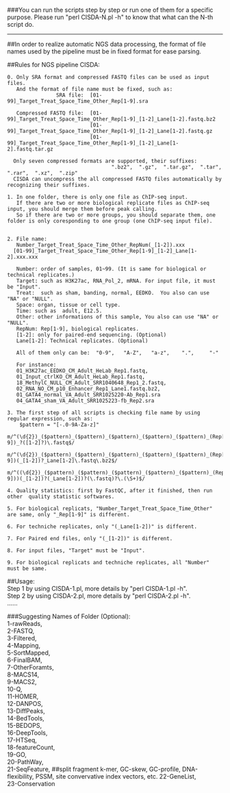 ###You can run the scripts step by step or run one of them for a specific purpose. Please run "perl CISDA-N.pl -h" to know that what can the N-th script do.
__________________________________________________________________________________________________________________      
                                                       

##In order to realize automatic NGS data processing, the format of file names used by the pipeline must be in fixed format for ease parsing.                 
                                  
                                       
##Rules for NGS pipeline CISDA:                                         

    0. Only SRA format and compressed FASTQ files can be used as input files. 
       And the format of file name must be fixed, such as:
                    SRA file:  [01-99]_Target_Treat_Space_Time_Other_Rep[1-9].sra

       Compressed FASTQ file:  [01-99]_Target_Treat_Space_Time_Other_Rep[1-9]_[1-2]_Lane[1-2].fastq.bz2 
                               [01-99]_Target_Treat_Space_Time_Other_Rep[1-9]_[1-2]_Lane[1-2].fastq.gz
                               [01-99]_Target_Treat_Space_Time_Other_Rep[1-9]_[1-2]_Lane[1-2].fastq.tar.gz

      Only seven compressed formats are supported, their suffixes:  
                                      ".bz2",  ".gz",  ".tar.gz",  ".tar",  ".rar",  ".xz",  ".zip"
      CISDA can uncompress the all compressed FASTQ files automatically by recognizing their suffixes.

    1. In one folder, there is only one file as ChIP-seq input.
       If there are two or more biological replicate files as ChIP-seq input, you should merge them before peak calling.
       So if there are two or more groups, you should separate them, one folder is only coresponding to one group (one ChIP-seq input file).


    2. File name: 
       Number_Target_Treat_Space_Time_Other_RepNum(_[1-2]).xxx
      [01-99]_Target_Treat_Space_Time_Other_Rep[1-9]_[1-2]_Lane[1-2].xxx.xxx 

       Number: order of samples, 01~99. (It is same for biological or technical replicates.)
       Target: such as H3K27ac, RNA_Pol_2, mRNA. For input file, it must be "Input". 
       Treat:  such as sham, banding, normal, EEDKO.  You also can use "NA" or "NULL".
       Space: organ, tissue or cell type.
       Time: such as  adult, E12.5.
       Other: other informations of this sample, You also can use "NA" or "NULL".
       RepNum: Rep[1-9], biological replicates.
       [1-2]: only for paired-end sequencing. (Optional)   
       Lane[1-2]: Technical replicates. (Optional)

       All of them only can be:  "0-9",   "A-Z",   "a-z",    ".",     "-"

       For instance: 
       01_H3K27ac_EEDKO_CM_Adult_HeLab_Rep1.fastq,     
       01_Input_ctrlKO_CM_Adult_HeLab_Rep1.fastq,    
       18_MethylC_NULL_CM_Adult_SRR1040648_Rep1_2.fastq,    
       02_RNA_NO_CM_p10_Enhancer_Rep1_Lane1.fastq.bz2, 
       01_GATA4_normal_VA_Adult_SRR1025220-Ab_Rep1.sra 
       04_GATA4_sham_VA_Adult_SRR1025223-fb_Rep2.sra  

    3. The first step of all scripts is checking file name by using regular expression, such as: 
        $pattern = "[-.0-9A-Za-z]"
         m/^(\d{2})_($pattern)_($pattern)_($pattern)_($pattern)_($pattern)_(Rep[1-9])_?([1-2]?)\.fastq$/
         m/^(\d{2})_($pattern)_($pattern)_($pattern)_($pattern)_($pattern)_(Rep[1-9])(_[1-2])?_Lane[1-2]\.fastq\.bz2$/
         m/^((\d{2})_($pattern)_($pattern)_($pattern)_($pattern)_($pattern)_(Rep[1-9]))(_[1-2])?(_Lane[1-2])?(\.fastq)?\.(\S+)$/

    4. Quality statistics: first by FastQC, after it finished, then run other  quality statistic softwares.

    5. For biological replicats, "Number_Target_Treat_Space_Time_Other" are same, only "_Rep[1-9]" is different.

    6. For techniche replicates, only "(_Lane[1-2])" is different.

    7. For Paired end files, only "(_[1-2])" is different.
    
    8. For input files, "Target" must be "Input".                            

    9. For biological replicats and techniche replicates, all "Number" must be same.        
                                                                 







##Usage:                              
     Step 1  by using CISDA-1.pl, more details by "perl  CISDA-1.pl  -h".                       
     Step 2  by using CISDA-2.pl, more details by "perl  CISDA-2.pl  -h".                               
     ......                                        




###Suggesting Names of Folder (Optional):                      
        1-rawReads,                     
        2-FASTQ,                     
        3-Filtered,                     
        4-Mapping,                           
        5-SortMapped,                        
        6-FinalBAM,                          
        7-OtherForamts,                      
        8-MACS14,                            
        9-MACS2,                    
        10-Q,                             
        11-HOMER,                            
        12-DANPOS,                            
        13-DiffPeaks,                         
        14-BedTools,                         
        15-BEDOPS,                              
        16-DeepTools,                        
        17-HTSeq,                             
        18-featureCount,                     
        19-GO,                               
        20-PathWay,                          
        21-SeqFeature,     ##split fragment k-mer, GC-skew, GC-profile, DNA-flexibility, PSSM, site convervative index vectors, etc.
        22-GeneList,                    
        23-Conservation                     


